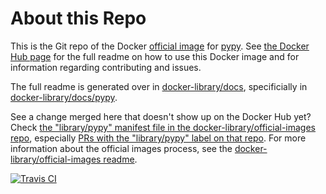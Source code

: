 # About this Repo

This is the Git repo of the Docker [official image](https://docs.docker.com/docker-hub/official_repos/) for [pypy](https://registry.hub.docker.com/_/pypy/). See [the Docker Hub page](https://registry.hub.docker.com/_/pypy/) for the full readme on how to use this Docker image and for information regarding contributing and issues.

The full readme is generated over in [docker-library/docs](https://github.com/docker-library/docs), specificially in [docker-library/docs/pypy](https://github.com/docker-library/docs/tree/master/pypy).

See a change merged here that doesn't show up on the Docker Hub yet? Check [the "library/pypy" manifest file in the docker-library/official-images repo](https://github.com/docker-library/official-images/blob/master/library/pypy), especially [PRs with the "library/pypy" label on that repo](https://github.com/docker-library/official-images/labels/library%2Fpypy). For more information about the official images process, see the [docker-library/official-images readme](https://github.com/docker-library/official-images/blob/master/README.md).

[![Travis CI](https://img.shields.io/travis/docker-library/pypy/master.svg)](https://travis-ci.org/docker-library/pypy/branches)

<!-- THIS FILE IS GENERATED BY https://github.com/docker-library/docs/blob/master/generate-repo-stub-readme.sh -->
